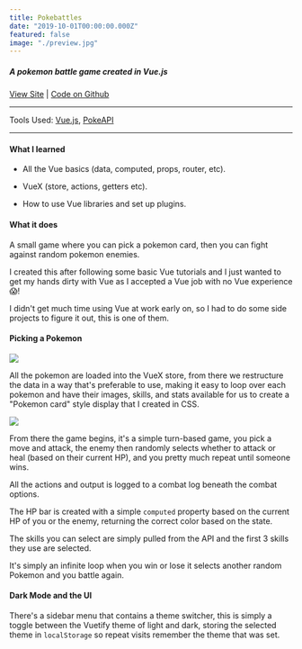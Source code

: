 ```yaml
---
title: Pokebattles
date: "2019-10-01T00:00:00.000Z"
featured: false
image: "./preview.jpg"
---
```


##### A pokemon battle game created in Vue.js

[View Site](https://pokebattles.netlify.com/) | [Code on Github](https://github.com/SPDUK/pokebattles)

---

Tools Used: [Vue.js](https://vuejs.org/), [PokeAPI](https://pokeapi.co/)

---

#### What I learned

- All the Vue basics (data, computed, props, router, etc).

- VueX (store, actions, getters etc).

- How to use Vue libraries and set up plugins.

#### What it does

A small game where you can pick a pokemon card, then you can fight against random pokemon enemies.

I created this after following some basic Vue tutorials and I just wanted to get my hands dirty with Vue as I accepted a Vue job with no Vue experience 😱!

I didn't get much time using Vue at work early on, so I had to do some side projects to figure it out, this is one of them.

#### Picking a Pokemon

![](https://res.cloudinary.com/dmjolhdaq/image/upload/v1586716767/Portfolio/pokebattles-picker.jpg)

All the pokemon are loaded into the VueX store, from there we restructure the data in a way that's preferable to use, making it easy to loop over each pokemon and have their images, skills, and stats available for us to create a "Pokemon card" style display that I created in CSS.

![](https://res.cloudinary.com/dmjolhdaq/image/upload/v1586716684/Portfolio/pokebattles.jpg)

From there the game begins, it's a simple turn-based game, you pick a move and attack, the enemy then randomly selects whether to attack or heal (based on their current HP), and you pretty much repeat until someone wins.

All the actions and output is logged to a combat log beneath the combat options.

The HP bar is created with a simple `computed` property based on the current HP of you or the enemy, returning the correct color based on the state.

The skills you can select are simply pulled from the API and the first 3 skills they use are selected.

It's simply an infinite loop when you win or lose it selects another random Pokemon and you battle again.

#### Dark Mode and the UI

There's a sidebar menu that contains a theme switcher, this is simply a toggle between the Vuetify theme of light and dark, storing the selected theme in `localStorage` so repeat visits remember the theme that was set.
